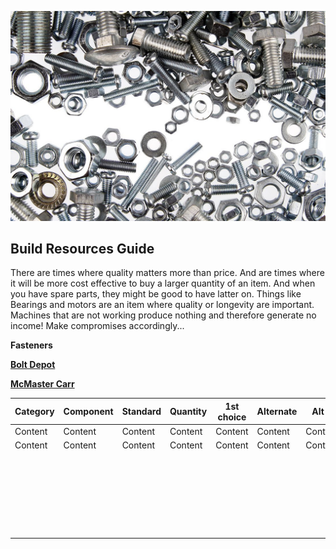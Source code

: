 ![Screws](images/screws.jpg)
## Build Resources Guide
There are times where quality matters more than price.
And are times where it will be more cost effective to buy a larger quantity of an item. And when you have spare parts, they might be good to have latter on.
Things like Bearings and motors are an item where quality or longevity are important. Machines that are not working produce nothing and therefore generate no income! Make compromises accordingly...

**Fasteners**

[**Bolt Depot**](https://www.boltdepot.com/)

[**McMaster Carr**](https://www.mcmaster.com/)



| Category  | Component  | Standard  | Quantity  | 1st choice   | Alternate  | Alt 2 | Alt 3 | Notes | Other |
| ----- | ----- | ----- | ----- | ----- | ----- | ----- | ----- | ----- | ----- |
| Content   | Content   | Content   | Content   | Content   | Content   |Content   |Content   |Content   |Content   |
| Content   | Content   | Content   | Content   | Content   | Content   |Content   |Content   |Content   |Content   |
|        |            |           |         |        |          |       |      |      |       |
|        |            |           |         |        |          |       |      |      |       |
|        |            |           |         |        |          |       |      |      |       |
|        |            |           |         |        |          |       |      |      |       |
|        |            |           |         |        |          |       |      |      |       |
|        |            |           |         |        |          |       |      |      |       |
|        |            |           |         |        |          |       |      |      |       |
|        |            |           |         |        |          |       |      |      |       |
|        |            |           |         |        |          |       |      |      |       |
|        |            |           |         |        |          |       |      |      |       |
|        |            |           |         |        |          |       |      |      |       |
|        |            |           |         |        |          |       |      |      |       |
|        |            |           |         |        |          |       |      |      |       |
|        |            |           |         |        |          |       |      |      |       |
|        |            |           |         |        |          |       |      |      |       |
|        |            |           |         |        |          |       |      |      |       |
|        |            |           |         |        |          |       |      |      |       |
|        |            |           |         |        |          |       |      |      |       |
|   |   |   |   |   |   |   |   |   |   |
|   |   |   |   |   |   |   |   |   |   |
|   |   |   |   |   |   |   |   |   |   |
|   |   |   |   |   |   |   |   |   |   |
|   |   |   |   |   |   |   |   |   |   |
|   |   |   |   |   |   |   |   |   |   |
|   |   |   |   |   |   |   |   |   |   |
|   |   |   |   |   |   |   |   |   |   |

